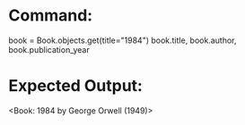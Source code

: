 # Command:
book = Book.objects.get(title="1984")
book.title, book.author, book.publication_year

# Expected Output:
<Book: 1984 by George Orwell (1949)>
